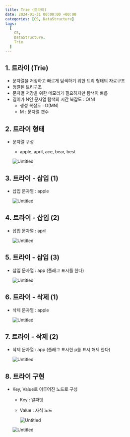 ```yaml
---
title: Trie (트라이)
date: 2024-01-31 00:00:00 +00:00
categories: [CS, DataStructure]
tags:
  [
    CS,
    DataStructure,
    Trie
  ]
---
```


## 1. 트라이 (Trie)

- 문자열을 저장하고 빠르게 탐색하기 위한 트리 형태의 자료구조
- 정렬된 트리구조
- 문자열 저장을 위한 메모리가 필요하지만 탐색이 빠름
- 길이가 N인 문자열 탐색의 시간 복잡도 : O(N)
    - 생성 복잡도 : O(MN)
    - M : 문자열 갯수

## 2. 트라이 형태

- 문자열 구성
    - apple, april, ace, bear, best
    
    ![Untitled](https://prod-files-secure.s3.us-west-2.amazonaws.com/97f8f071-477d-4db3-a9c0-4dad109b848c/540138c8-c43c-4529-b2fe-487ff898fab2/Untitled.png)
    

## 3. 트라이 - 삽입 (1)

- 삽입 문자열 : apple
    
    ![Untitled](https://prod-files-secure.s3.us-west-2.amazonaws.com/97f8f071-477d-4db3-a9c0-4dad109b848c/bef93d10-5a23-43bf-8d86-6a3cbe894542/Untitled.png)
    

## 4. 트라이 - 삽입 (2)

- 삽입 문자열 : april
    
    ![Untitled](https://prod-files-secure.s3.us-west-2.amazonaws.com/97f8f071-477d-4db3-a9c0-4dad109b848c/ebfbbabd-7011-4421-93a4-06c12f0f629e/Untitled.png)
    

## 5. 트라이 - 삽입 (3)

- 삽입 문자열 : app (플래그 표시를 한다)
    
    ![Untitled](https://prod-files-secure.s3.us-west-2.amazonaws.com/97f8f071-477d-4db3-a9c0-4dad109b848c/d05b33d9-5c04-480a-94c7-c9c85411a99d/Untitled.png)
    

## 6. 트라이 - 삭제 (1)

- 삭제 문자열 : apple
    
    ![Untitled](https://prod-files-secure.s3.us-west-2.amazonaws.com/97f8f071-477d-4db3-a9c0-4dad109b848c/ebe8a781-e268-4f5e-a9f3-3adbab2a8513/Untitled.png)
    

## 7. 트라이 - 삭제 (2)

- 삭제 문자열 : app (플래그 표시한 p를 표시 해제 한다)
    
    ![Untitled](https://prod-files-secure.s3.us-west-2.amazonaws.com/97f8f071-477d-4db3-a9c0-4dad109b848c/d3300755-a7f7-4052-a241-c48cec94317a/Untitled.png)
    

## 8. 트라이 구현

- Key, Value로 이루어진 노드로 구성
    - Key : 알파벳
    - Value : 자식 노드
        
        ![Untitled](https://prod-files-secure.s3.us-west-2.amazonaws.com/97f8f071-477d-4db3-a9c0-4dad109b848c/fb086ba1-e80e-4a13-ad7a-d6e53181bdce/Untitled.png)
        
    
    ![Untitled](https://prod-files-secure.s3.us-west-2.amazonaws.com/97f8f071-477d-4db3-a9c0-4dad109b848c/af7e3da5-ba1b-4733-8e06-99db02f08301/Untitled.png)